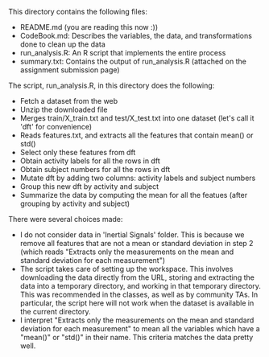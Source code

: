 This directory contains the following files:
 * README.md (you are reading this now :))
 * CodeBook.md: Describes the variables, the data, and transformations done to clean up the data
 * run_analysis.R: An R script that implements the entire process
 * summary.txt: Contains the output of run_analysis.R (attached on the assignment submission page)

The script, run_analysis.R, in this directory does the following:
 * Fetch a dataset from the web 
 * Unzip the downloaded file 
 * Merges train/X_train.txt and test/X_test.txt into one dataset (let's call it 'dft' for convenience)
 * Reads features.txt, and extracts all the features that contain mean() or std()
 * Select only these features from dft
 * Obtain activity labels for all the rows in dft
 * Obtain subject numbers for all the rows in dft
 * Mutate dft by adding two columns: activity labels and subject numbers
 * Group this new dft by activity and subject
 * Summarize the data by computing the mean for all the featues (after grouping by activity and subject)
 
There were several choices made:
 * I do not consider data in 'Inertial Signals' folder. This is because we remove all features that are not
 a mean or standard deviation in step 2 (which reads "Extracts only the measurements on the mean and standard 
 deviation for each measurement")
 * The script takes care of setting up the workspace. This involves downloading the data directly from the URL, 
 storing and extracting the data into a temporary directory, and working in that temporary directory. This was 
 recommended in the classes, as well as by community TAs. In particular, the script here will not work when the 
 dataset is available in the current directory.
 * I interpret "Extracts only the measurements on the mean and standard deviation for each measurement" to mean
 all the variables which have a "mean()" or "std()" in their name. This criteria matches the data pretty well. 
 
 
